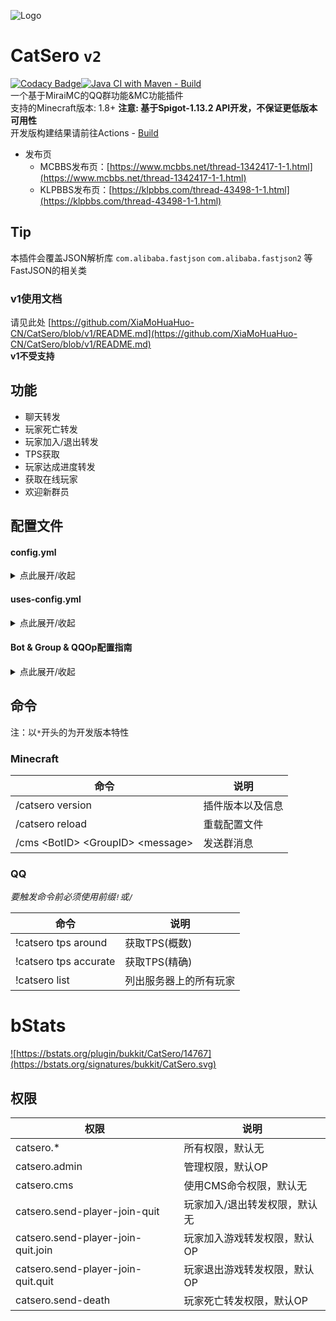 ![Logo](https://repository-images.githubusercontent.com/460782323/eee698e3-0952-472d-96d2-d08c784c0cc2)

# CatSero `v2`

[![Codacy Badge](https://app.codacy.com/project/badge/Grade/babcf1e300a44e3684e88840e2b2b803)](https://www.codacy.com/gh/XiaMoHuaHuo-CN/CatSero/dashboard?utm_source=github.com&amp;utm_medium=referral&amp;utm_content=XiaMoHuaHuo-CN/CatSero&amp;utm_campaign=Badge_Grade)[![Java CI with Maven - Build](https://github.com/XiaMoHuaHuo-CN/CatSero/actions/workflows/builder.yml/badge.svg?branch=main)](https://github.com/XiaMoHuaHuo-CN/CatSero/actions/workflows/builder.yml)  
一个基于MiraiMC的QQ群功能&MC功能插件  
支持的Minecraft版本: 1.8+ **注意: 基于Spigot-1.13.2 API开发，不保证更低版本可用性**  
开发版构建结果请前往Actions - [Build](https://github.com/XiaMoHuaHuo-CN/CatSero/actions/workflows/builder.yml)

- 发布页
    - MCBBS发布页：[https://www.mcbbs.net/thread-1342417-1-1.html](https://www.mcbbs.net/thread-1342417-1-1.html)
    - KLPBBS发布页：[https://klpbbs.com/thread-43498-1-1.html](https://klpbbs.com/thread-43498-1-1.html)

## Tip

本插件会覆盖JSON解析库 `com.alibaba.fastjson` `com.alibaba.fastjson2` 等FastJSON的相关类

### v1使用文档

请见此处 [https://github.com/XiaMoHuaHuo-CN/CatSero/blob/v1/README.md](https://github.com/XiaMoHuaHuo-CN/CatSero/blob/v1/README.md)  
**v1不受支持**

## 功能

- 聊天转发
- 玩家死亡转发
- 玩家加入/退出转发
- TPS获取
- 玩家达成进度转发
- 获取在线玩家
- 欢迎新群员

## 配置文件

#### config.yml

<details>
<summary>点此展开/收起</summary>

```yaml
# CatSero Plugin Config
# Generate by CatSero v@plugin.version@

# 语言文件
locale: zh_CN

# bStats
bstats: true

# 检查更新
check-update:
  # 功能开关
  # true | false
  enable: true
  # 检查更新间隔
  # 单位: 秒
  interval: 3600
  # 版本模式
  mode: latest
  # 检查更新服务器API地址，一般情况请勿修改
  api-url: https://mcp.huahuo-cn.tk/api/CatSero/version

# 自定义QQ命令头
custom-qq-command-prefix:
  # 功能开关
  # true | false
  enable: false
  # 命令头
  prefix: ""
```

</details>

#### uses-config.yml

<details>
<summary>点此展开/收起</summary>

```yaml
# CatSero UsesConfig
# Generate by CatSero v@plugin.version@

# 所有的发送至QQ群的消息都支持miraicode
# 参见：
# https://docs.mirai.mamoe.net/Messages.html#mirai-%E7%A0%81
# https://docs.mirai.mamoe.net/Messages.html#%E6%B6%88%E6%81%AF%E5%85%83%E7%B4%A0
# https://docs.mirai.mamoe.net/Messages.html#%E6%B6%88%E6%81%AF%E9%93%BE%E7%9A%84-mirai-%E7%A0%81

# 发送玩家加入/退出消息
send-player-join-quit:
  # 功能开关
  # true | false
  enable: false
  # Bot & Group设置
  var:
    # BotID
    bot: hello-bot
    # GroupID
    group: hello-group
  # 格式
  # 内置占位符:
  # - %player% 加入玩家名称
  format:
    # 加入
    join: "%player%加入了游戏"
    # 退出
    quit: "%player%退出了游戏"
  # 需要拥有权限才会发送
  need-permission: false

# 发送玩家死亡消息
send-player-death:
  # 功能开关
  # true | false
  enable: false
  # Bot & Group设置
  var:
    # BotID
    bot: hello-bot
    # GroupID
    group: hello-group
  # 格式
  # 内置占位符:
  # - %player%  玩家名
  # - %message%  死亡消息
  format: "%player%死了,因为\n%message%"
  # 需要拥有权限才会发送
  need-permission: false

# 新人加入群欢迎
new-group-member:
  # 功能开关
  # true | false
  enable: false
  # Bot & Group设置
  var:
    # BotID
    bot: hello-bot
    # GroupID
    group: hello-group
  # 格式
  # 内置占位符:
  # - %at%  @新成员
  # - %code%  新成员QQ号
  format: "欢迎%at%（%code%）加入本群!"

# 玩家解锁进度转发
send-advancement:
  # 功能开关
  # true | false
  enable: false
  # Bot & Group设置
  var:
    # BotID
    bot: hello-bot
    # GroupID
    group: hello-group
  # 格式
  # 内置占位符:
  # = %player%  玩家名
  # - %name%  进度名
  # - %description%  进度描述
  format: "%player%达成了进度: %name%\n描述: %description%"
  # 需要拥有权限才会发送
  need-permission: false

# TPS获取
get-tps:
  # 功能开关
  # true | false
  enable: false
  # Bot & Group设置
  var:
    # BotID
    bot: hello-bot
    # GroupID
    group: hello-group

# 在线玩家获取
get-online-list:
  # 功能开关
  # true | false
  enable: false
  # Bot & Group设置
  var:
    # BotID
    bot: hello-bot
    # GroupID
    group: hello-group
  # 格式
  format:
    # 无论是否有玩家在线都会发送
    # 内置占位符:
    # - %count%  当前在线玩家数
    # - %max%  最大在线玩家数
    0: |-
      当前在线: %count%
      最大在线: %max%
    # 当有玩家在线才发送
    # 内置占位符:
    # - %count%  当前在线玩家数
    # - %max%  最大在线玩家数
    # - %list%  当前在线玩家列表
    1: |-
      玩家列表: %list%
```

</details>

#### Bot & Group & QQOp配置指南

<details>
<summary>点此展开/收起</summary>

##### 添加指南

<details>
<summary>点此展开/收起</summary>

### Bot配置指南

Bot配置位于`mirai-configs/bot.yml`  
首次打开，您应该会看到如下内容

```yaml
list:
  hello-bot: 123456789
```

list下的`example`与`example2`即为BotID  
创建格式为`<id>: <Bot QQ号>`

### Group配置指南

Group配置位于`mirai-configs/group.yml`  
首次打开，您应该会看到如下内容

```yaml
list:
  hello-group: 123456789
```

list下的`example`与`example2`即为GroupID  
创建格式为`<id>: <群号>`

### QQOp配置指南

QQOp配置位于`mirai-configs/qq-op.yml`  
首次打开，您应该会看到如下内容

```yaml
list:
  - 123456789
```

您只需要按照YAML数组格式添加用户QQ号即可
</details>

##### 使用指南

<details>
<summary>点此展开/收起</summary>

打开`uses-config.yml`，您应该会发现每个功能下会有一个`var`:

```yaml
demo-use:
  var:
    bot: hello-bot
    group: hello-group
```

`var`内的`bot`即为Bot配置中的BotID
同理`group`即为Group配置中的GroupID
</details>
</details>

## 命令

注：以`*`开头的为开发版本特性

### Minecraft

| 命令                                  | 说明       |
|-------------------------------------|----------|
| /catsero version                    | 插件版本以及信息 |
| /catsero reload                     | 重载配置文件   |
| /cms \<BotID> \<GroupID> \<message> | 发送群消息    |

### QQ

_要触发命令前必须使用前缀`!`或`/`_

| 命令                    | 说明          |
|-----------------------|-------------|
| !catsero tps around   | 获取TPS(概数)   |
| !catsero tps accurate | 获取TPS(精确)   |
| !catsero list         | 列出服务器上的所有玩家 |
<!--
| !catsero pm ban \<player> \(reason) | 封禁一个玩家              |
| !catsero pm unban \<player>         | 解除封禁一名玩家            |
| !catsero pm pardon \<player>        | 解除封禁一名玩家            |
| !catsero pm op \<player>            | 将一名玩家设置为OP          |
| !catsero pm unop \<player>          | 取消一名玩家OP            |
| !catsero pm deop \<player>          | 取消一名玩家OP            |
| !catsero pm kick \<player> (reason) | 踢出一名玩家              |
| !catsero cmd \<command>             | 以控制台身份执行Minecraft命令 |
-->

# bStats

<a href="https://bstats.org/plugin/bukkit/CatSero/14767">![https://bstats.org/plugin/bukkit/CatSero/14767](https://bstats.org/signatures/bukkit/CatSero.svg)</a>

## 权限

| 权限                                 | 说明              |
|------------------------------------|-----------------|
| catsero.*                          | 所有权限，默认无        |
| catsero.admin                      | 管理权限，默认OP       |
| catsero.cms                        | 使用CMS命令权限，默认无   |
| catsero.send-player-join-quit      | 玩家加入/退出转发权限，默认无 |
| catsero.send-player-join-quit.join | 玩家加入游戏转发权限，默认OP |
| catsero.send-player-join-quit.quit | 玩家退出游戏转发权限，默认OP |
| catsero.send-death                 | 玩家死亡转发权限，默认OP   |
